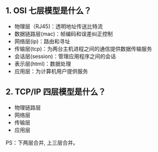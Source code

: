 ## 1. OSI 七层模型是什么？

- 物理层（RJ45)：透明地址传送比特流
- 数据链路层(mac)：帧编码和误差纠正控制
- 网络层(ip)：路由和寻址
- 传输层(tcp)：为两台主机进程之间的通信提供数据传输服务
- 会话层(session)：管理应用程序之间的会话
- 表示层(html)：数据处理
- 应用层：为计算机用户提供服务

## 2. TCP/IP 四层模型是什么？

- 物理链路层
- 网络层
- 传输层
- 应用层

PS：下两层合并, 上三层合并。